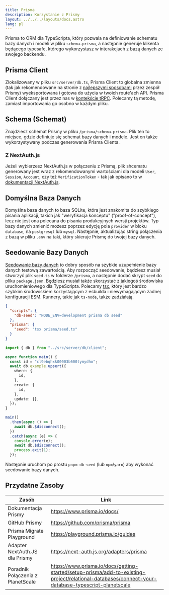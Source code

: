```yaml
---
title: Prisma
description: Korzystanie z Prismy
layout: ../../../layouts/docs.astro
lang: pl
---
```


Prisma to ORM dla TypeScripta, który pozwala na definiowanie schematu bazy danych i modeli w pliku `schema.prisma`, a następnie generuje klikenta będącego typesafe, którego wykorzystasz w interakcjach z bazą danych ze swojego backendu.

## Prisma Client

Zlokalizowany w pliku `src/server/db.ts`, Prisma Client to globalna zmienna (tak jak rekomendowane na stronie z [najlepszymi sposobami](https://www.prisma.io/docs/guides/database/troubleshooting-orm/help-articles/nextjs-prisma-client-dev-practices#problem) przez zespół Prismy) wyeksportowana i gotowa do użycia w twoich route'ach API. Prisma Client dołączany jest przez nas w [kontekście tRPC](/en/usage/trpc#-serverapitrpcts). Polecamy tą metodę, zamiast importowania go osobno w każdym pliku.

## Schema (Schemat)

Znajdziesz schemat Prismy w pliku `/prisma/schema.prisma`. Plik ten to miejsce, gdzie definiuje się schemat bazy danych i modele. Jest on także wykorzystywany podczas generowania Prisma Clienta.

### Z NextAuth.js

Jeżeli wybierzesz NextAuth.js w połączeniu z Prismą, plik shcematu generowany jest wraz z rekomendowanymi wartościami dla modeli `User`, `Session`, `Account`, czy też `VerificationToken` - tak jak opisano to w [dokumentacji NextAuth.js](https://next-auth.js.org/adapters/prisma).

## Domyślna Baza Danych

Domyślna baza danych to baza SQLite, która jest znakomita do szybkiego pisania aplikacji, takich jak "weryfikacja konceptu" ("proof-of-concept"), lecz nie jest ona polecana do pisania produkcyjnych wersji projektów. Typ bazy danych zmienić możesz poprzez edycję pola `provider` w bloku `database`, na `postgresql` lub `mysql`. Następnie, aktualizując string połączenia z bazą w pliku `.env` na taki, który skieruje Prismę do twojej bazy danych.

## Seedowanie Bazy Danych

[Seedowanie bazy danych](https://www.prisma.io/docs/guides/database/seed-database) to dobry sposób na szybkie uzupełnienie bazy danych testową zawartością. Aby rozpocząć seedowanie, będziesz musiał stworzyć plik `seed.ts` w folderze `/prisma`, a następnie dodać skrypt `seed` do pliku `package.json`. Będziesz musiał także skorzystać z jakiegoś środowiska uruchomieniowego dla TypeScripta. Polecamy [tsx](https://github.com/esbuild-kit/tsx), który jest bardzo szybkim środowiskiem korzystającym z esbuilda i niewymagającym żadnej konfiguracji ESM. Runnery, takie jak `ts-node`, także zadziałają.

```jsonc:package.json
{
  "scripts": {
    "db-seed": "NODE_ENV=development prisma db seed"
  },
  "prisma": {
    "seed": "tsx prisma/seed.ts"
  }
}
```

```ts:prisma/seed.ts
import { db } from "../src/server/db/client";

async function main() {
  const id = "cl9ebqhxk00003b600tymydho";
  await db.example.upsert({
    where: {
      id,
    },
    create: {
      id,
    },
    update: {},
  });
}

main()
  .then(async () => {
    await db.$disconnect();
  })
  .catch(async (e) => {
    console.error(e);
    await db.$disconnect();
    process.exit(1);
  });
```

Następnie uruchom po prostu `pnpm db-seed` (lub `npm`/`yarn`) aby wykonać seedowanie bazy danych.

## Przydatne Zasoby

| Zasób                             | Link                                                                                                                                              |
| --------------------------------- | ------------------------------------------------------------------------------------------------------------------------------------------------- |
| Dokumentacja Prismy               | https://www.prisma.io/docs/                                                                                                                       |
| GitHub Prismy                     | https://github.com/prisma/prisma                                                                                                                  |
| Prisma Migrate Playground         | https://playground.prisma.io/guides                                                                                                               |
| Adapter NextAuth.JS dla Prismy    | https://next-auth.js.org/adapters/prisma                                                                                                          |
| Poradnik Połączenia z PlanetScale | https://www.prisma.io/docs/getting-started/setup-prisma/add-to-existing-project/relational-databases/connect-your-database-typescript-planetscale |
